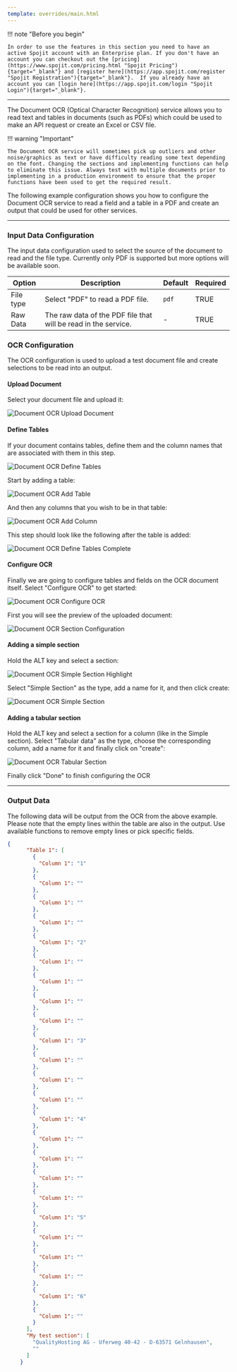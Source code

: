 ```yaml
---
template: overrides/main.html
---
```

!!! note "Before you begin" 

    In order to use the features in this section you need to have an active Spojit account with an Enterprise plan. If you don't have an account you can checkout out the [pricing](https://www.spojit.com/pricing.html "Spojit Pricing"){target="_blank"} and [register here](https://app.spojit.com/register "Spojit Registration"){target="_blank"}.  If you already have an account you can [login here](https://app.spojit.com/login "Spojit Login"){target="_blank"}.
___
 
The Document OCR (Optical Character Recognition) service allows you to read text and tables in documents (such as PDFs) which could be used to make an API request or create an Excel or CSV file.

!!! warning "Important"

    The Document OCR service will sometimes pick up outliers and other noise/graphics as text or have difficulty reading some text depending on the font. Changing the sections and implementing functions can help to eliminate this issue. Always test with multiple documents prior to implementing in a production environment to ensure that the proper functions have been used to get the required result.

The following example configuration shows you how to configure the Document OCR service to read a field and a table in a PDF and create an output that could be used for other services.
___
### Input Data Configuration

The input data configuration used to select the source of the document to read and the file type.  Currently only PDF is supported but more options will be available soon.

| Option | Description | Default | Required |
| ----------- | ----------- | ----------- | ----------- |
| File type | Select "PDF" to read a PDF file. | `pdf` | TRUE |
| Raw Data | The raw data of the PDF file that will be read in the service. | - | TRUE |

### OCR Configuration

The OCR configuration is used to upload a test document file and create selections to be read into an output.

#### Upload Document

Select your document file and upload it:

![Document OCR Upload Document](/assets/images/services/document-ocr/document-ocr-upload-document.png "Document OCR Upload Document")

#### Define Tables

If your document contains tables, define them and the column names that are associated with them in this step. 

![Document OCR Define Tables](/assets/images/services/document-ocr/document-ocr-define-tables.png "Document OCR Define Tables")

Start by adding a table:

![Document OCR Add Table](/assets/images/services/document-ocr/document-ocr-add-table.png "Document OCR Add Table")

And then any columns that you wish to be in that table:

![Document OCR Add Column](/assets/images/services/document-ocr/document-ocr-add-column.png "Document OCR Add Column")

This step should look like the following after the table is added:

![Document OCR Define Tables Complete](/assets/images/services/document-ocr/document-ocr-define-tables-complete.png "Document OCR Define Tables Complete")


#### Configure OCR

Finally we are going to configure tables and fields on the OCR document itself.  Select "Configure OCR" to get started:

![Document OCR Configure OCR](/assets/images/services/document-ocr/document-ocr-configure-ocr.png "Document OCR Configure OCR")

First you will see the preview of the uploaded document:

![Document OCR Section Configuration](/assets/images/services/document-ocr/document-ocr-section-configuration.png "Document OCR Section Configuration")

#### Adding a simple section

Hold the ALT key and select a section:

![Document OCR Simple Section Highlight](/assets/images/services/document-ocr/document-ocr-simple-section-highlight.png "Document OCR Simple Section Highlight")

Select "Simple Section" as the type, add a name for it, and then click create:

![Document OCR Simple Section](/assets/images/services/document-ocr/document-ocr-simple-section.png "Document OCR Simple Section")

#### Adding a tabular section

Hold the ALT key and select a section for a column (like in the Simple section). Select "Tabular data" as the type, choose the corresponding column, add a name for it and finally click on "create":

![Document OCR Tabular Section](/assets/images/services/document-ocr/document-ocr-tabular-section.png "Document OCR Tabular Section")


Finally click "Done" to finish configuring the OCR

___
### Output Data

The following data will be output from the OCR from the above example. Please note that the empty lines within the table are also in the output. Use available functions to remove empty lines or pick specific fields.

```json
{
      "Table 1": [
        {
          "Column 1": "1"
        },
        {
          "Column 1": ""
        },
        {
          "Column 1": ""
        },
        {
          "Column 1": ""
        },
        {
          "Column 1": "2"
        },
        {
          "Column 1": ""
        },
        {
          "Column 1": ""
        },
        {
          "Column 1": ""
        },
        {
          "Column 1": ""
        },
        {
          "Column 1": "3"
        },
        {
          "Column 1": ""
        },
        {
          "Column 1": ""
        },
        {
          "Column 1": ""
        },
        {
          "Column 1": "4"
        },
        {
          "Column 1": ""
        },
        {
          "Column 1": ""
        },
        {
          "Column 1": ""
        },
        {
          "Column 1": ""
        },
        {
          "Column 1": "5"
        },
        {
          "Column 1": ""
        },
        {
          "Column 1": ""
        },
        {
          "Column 1": ""
        },
        {
          "Column 1": "6"
        },
        {
          "Column 1": ""
        }
      ],
      "My test section": [
        "QualityHosting AG - Uferweg 40-42 - D-63571 Gelnhausen",
        ""
      ]
    }
```
